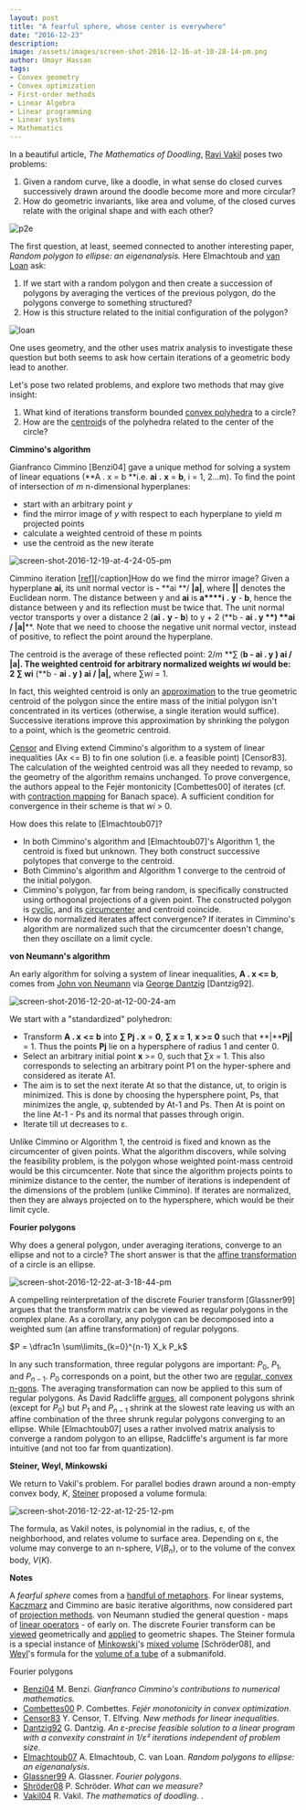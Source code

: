 ```yaml
---
layout: post
title: "A fearful sphere, whose center is everywhere"
date: "2016-12-23"
description:
image: /assets/images/screen-shot-2016-12-16-at-10-28-14-pm.png
author: Umayr Hassan
tags: 
- Convex geometry
- Convex optimization
- First-order methods
- Linear Algebra
- Linear programming
- Linear systems
- Mathematics
---
```


In a beautiful article, _The Mathematics of Doodling_, [Ravi Vakil](http://math.stanford.edu/~vakil/) poses two problems:

1. Given a random curve, like a doodle, in what sense do closed curves successively drawn around the doodle become more and 
more circular?
2. How do geometric invariants, like area and volume, of the closed curves relate with the original shape and with each other?

![p2e](/assets/images/p2e.gif)

The first question, at least, seemed connected to another interesting paper, _Random polygon to ellipse: an eigenanalysis._ 
Here Elmachtoub and [van Loan](http://www.cs.cornell.edu/cv/) ask:

1. If we start with a random polygon and then create a succession of polygons by averaging the vertices of the previous polygon, 
do the polygons converge to something structured?
2. How is this structure related to the initial configuration of the polygon?

![loan](/assets/images/loan.png)

One uses geometry, and the other uses matrix analysis to investigate these question but both seems to ask how certain iterations of a geometric body lead to another.

Let's pose two related problems, and explore two methods that may give insight:

1. What kind of iterations transform bounded [convex polyhedra](https://en.wikipedia.org/wiki/Convex_polytope) to a circle?
2. How are the [centroid](https://en.wikipedia.org/wiki/Centroid)s of the polyhedra related to the center of the circle?

**Cimmino's algorithm**

Gianfranco Cimmino [Benzi04] gave a unique method for solving a system of linear equations (**A . x = b **i.e. **ai** **.** **x** = **b**, i = 1, 2...m). To find the point of intersection of _m_ n-dimensional hyperplanes:

- start with an arbitrary point _y_
- find the mirror image of _y_ with respect to each hyperplane to yield _m_ projected points
- calculate a weighted centroid of these m points
- use the centroid as the new iterate

![screen-shot-2016-12-19-at-4-24-05-pm](https://umayrh.files.wordpress.com/2016/12/screen-shot-2016-12-19-at-4-24-05-pm.png) 

Cimmino iteration \[[ref](http://www.dm.unibo.it/~simoncin/cimmino.pdf)\]\[/caption\]How do we find the mirror image? 
Given a hyperplane **ai**, its unit normal vector is **\-** **ai **/ **|a|**, where **||** denotes the Euclidean norm. 
The distance between y and **ai** is **a****i** **.** **y** - **b**, hence the distance between y and its reflection 
must be twice that. The unit normal vector transports y over a distance 
2 (**ai** **.** **y** **\-** **b**) to y + 2 (**b - ****ai .** **y** **) **ai **/** |a|****. Note that we need to choose 
the negative unit normal vector, instead of positive, to reflect the point around the hyperplane.

The centroid is the average of these reflected point: 2/_m_ **∑ (**b - ****ai .** **y** **) **ai **/** |a|******. 
The weighted centroid for arbitrary normalized weights _wi_ would be: 
2 **∑** wi** (**b - ****ai .** **y** **) **ai **/** |a|**,**** where ∑_wi_ = 1.

In fact, this weighted centroid is only an [approximation](http://math.stackexchange.com/questions/3177/why-doesnt-a-simple-mean-give-the-position-of-a-centroid-in-a-polygon) to the true geometric centroid of the polygon since the entire mass of the initial polygon isn't concentrated in its vertices (otherwise, a single iteration would suffice). Successive iterations improve this approximation by shrinking the polygon to a point, which is the geometric centroid.

[Censor](http://math.haifa.ac.il/yair/) and Elving extend Cimmino's algorithm to a system of linear inequalities (Ax <= B) 
to fin one solution (i.e. a feasible point) \[Censor83\]. The calculation of the weighted centroid was all they needed to 
revamp, so the geometry of the algorithm remains unchanged.  To prove convergence, the authors appeal to the Fejér montonicity 
\[Combettes00\] of iterates (cf. with [contraction mapping](https://en.wikipedia.org/wiki/Banach_fixed-point_theorem) for 
Banach space). A sufficient condition for convergence in their scheme is that _wi_ > 0.

How does this relate to [Elmachtoub07]?

- In both Cimmino's algorithm and \[Elmachtoub07\]'s Algorithm 1, the centroid is fixed but unknown. They both construct 
successive polytopes that converge to the centroid.
- Both Cimmino's algorithm and Algorithm 1 converge to the centroid of the initial polygon.
- Cimmino's polygon, far from being random, is specifically constructed using orthogonal projections of a given point. The 
constructed polygon is [cyclic](http://mathworld.wolfram.com/CyclicPolygon.html), and its 
[circumcenter](https://en.wikipedia.org/wiki/Circumscribed_circle) and centroid coincide.
- How do normalized iterates affect convergence? If iterates in Cimmino's algorithm are normalized such that the circumcenter 
doesn't change, then they oscillate on a limit cycle.

**von Neumann's algorithm**

An early algorithm for solving a system of linear inequalities, **A . x <= b**, comes from 
[John von Neumann](https://en.wikipedia.org/wiki/John_von_Neumann) via 
[George Dantzig](https://en.wikipedia.org/wiki/George_Dantzig) \[Dantzig92\].

![screen-shot-2016-12-20-at-12-00-24-am](/assets/images/screen-shot-2016-12-20-at-12-00-24-am.png)

We start with a "standardized" polyhedron:

- Transform **A . x** **<= b** into **∑ Pj . x** \= **0**, **∑ x = 1**, **x >= 0** such that **|****Pj|** \= 1. Thus the 
  points **Pj** lie on a hypersphere of radius 1 and center 0.
- Select an arbitrary initial point **x** >= 0, such that ∑x = 1. This also corresponds to selecting an arbitrary point P1 on 
  the hyper-sphere and considered as iterate A1.
- The aim is to set the next iterate At so that the distance, ut, to origin is minimized. This is done by choosing the 
  hypersphere point, Ps, that minimizes the angle, φ, subtended by At-1 and Ps. Then At is point on the line At-1 - Ps and its normal that passes through origin.
- Iterate till ut decreases to ε.

Unlike Cimmino or Algorithm 1, the centroid is fixed and known as the circumcenter of given points. What the algorithm 
discovers, while solving the feasibility problem, is the polygon whose weighted point-mass centroid would be this circumcenter. 
Note that since the algorithm projects points to minimize distance to the center, the number of iterations is independent of 
the dimensions of the problem (unlike Cimmino). If iterates are normalized, then they are always projected on to the 
hypersphere, which would be their limit cycle.

**Fourier polygons**

Why does a general polygon, under averaging iterations, converge to an ellipse and not to a circle? The short answer is 
that the [affine transformation](https://www.cs.mtu.edu/~shene/COURSES/cs3621/NOTES/geometry/geo-tran.html#affine) of a 
circle is an ellipse.

![screen-shot-2016-12-22-at-3-18-44-pm](/assets/images/screen-shot-2016-12-22-at-3-18-44-pm.png) 

A compelling reinterpretation of the discrete Fourier transform \[Glassner99\] argues that the transform matrix can be
viewed as regular polygons in the complex plane. As a corollary, any polygon can be decomposed into a weighted sum 
(an affine transformation) of regular polygons.

$P = \dfrac1n \sum\limits_{k=0}^{n-1} X_k P_k$

In any such transformation, three regular polygons are important: $P_0$, $P_1$, and $P_{n-1}$. $P_0$ corresponds on a point, but 
the other two are [regular, convex n-gons](https://en.wikipedia.org/wiki/Regular_polygon). The averaging transformation can 
now be applied to this sum of regular polygons. As David Radcliffe 
[argues](https://mathblag.wordpress.com/2013/10/08/inscribed-polygons-and-the-fourier-transform/), all component polygons 
shrink (except for $P_0$) but $P_1$ and $P_{n-1}$ shrink at the slowest rate leaving us with an affine combination of the 
three shrunk regular polygons converging to an ellipse. While [Elmachtoub07] uses a rather involved matrix analysis 
to converge a random polygon to an ellipse, Radcliffe's argument is far more intuitive (and not too far from quantization).

**Steiner, Weyl, Minkowski**

We return to Vakil's problem. For parallel bodies drawn around a non-empty convex body, $K$, 
[Steiner](https://en.wikipedia.org/wiki/Jakob_Steiner) proposed a volume formula:

![screen-shot-2016-12-22-at-12-25-12-pm](/assets/images/screen-shot-2016-12-22-at-12-25-12-pm.png)

The formula, as Vakil notes, is polynomial in the radius, ε, of the neighborhood, and relates volume to surface area. 
Depending on ε, the volume may converge to an n-sphere, $V(Β_n)$, or to the volume of the convex body, $V(K)$.

**Notes**

A *fearful sphere* comes from a [handful of metaphors](https://sites.google.com/site/jimeikner/home/borges/the-fearful-sphere-of-pascal). 
For linear systems, [Kaczmarz](https://en.wikipedia.org/wiki/Kaczmarz_method) and Cimmino are basic iterative algorithms, 
now considered part of [projection methods](https://arxiv.org/pdf/1406.6143.pdf). von Neumann studied the general question - 
maps of [linear operators](http://press.princeton.edu/titles/3136.html) \- of early on. The discrete Fourier transform can 
be [viewed](http://www-personal.umich.edu/~pion/feat/fcarc-geometricFT1.htm) geometrically and 
[applied](http://citeseerx.ist.psu.edu/viewdoc/download?doi=10.1.1.384.3752&rep=rep1&type=pdf) to geometric shapes. The 
Steiner formula is a special instance of [Minkowski](https://en.wikipedia.org/wiki/Hermann_Minkowski)'s 
[mixed volume](https://en.wikipedia.org/wiki/Mixed_volume) [Schröder08], and 
[Weyl](https://en.wikipedia.org/wiki/Hermann_Weyl)'s formula for the 
[volume of a tube](http://www.math.uchicago.edu/~shmuel/AAT-readings/Data%20Analysis%20/Tubes/Weyl,%20volume%20of%20tubes.pdf) 
of a submanifold.

Fourier polygons

* [Benzi04](http://www.mathcs.emory.edu/~benzi/Web_papers/cimmino.pdf) M. Benzi. _Gianfranco Cimmino's contributions to numerical mathematics._ 
* [Combettes00](http://citeseerx.ist.psu.edu/viewdoc/download;jsessionid=E917107F48557468472D333B1CBCDE19?doi=10.1.1.221.2980&rep=rep1&type=pdf) P. Combettes. _Fejér monotonicity in convex optimization_. 
* [Censor83](http://www.sciencedirect.com/science/article/pii/0024379582901495) Y. Censor, T. Elfving. _New methods for linear inequalities._ 
* [Dantzig92](https://web.stanford.edu/group/SOL/reports/SOL-92-5.pdf) G. Dantzig. _An ε-precise feasible solution to a linear program with a convexity constraint in 1/ε² iterations independent of problem size._ 
* [Elmachtoub07](https://www.cs.cornell.edu/cv/ResearchPDF/EllipsePoly.pdf) A. Elmachtoub, C. van Loan. _Random polygons to ellipse: an eigenanalysis_. 
* [Glassner99](http://www.glassner.com/wp-content/uploads/2014/04/CG-CGA-PDF-99-01-Fourier-Polygons-Jan99.pdf) A. Glassner. _Fourier polygons_. 
* [Shröder08](http://www.multires.caltech.edu/pubs/GeoMeasureCourse.pdf) P. Schröder. _What can we measure?_ 
* [Vakil04](http://www.maa.org/sites/default/files/pdf/awards/The%20Mathematics%20of%20Doodling.pdf) R. Vakil. _The mathematics of doodling_. .
